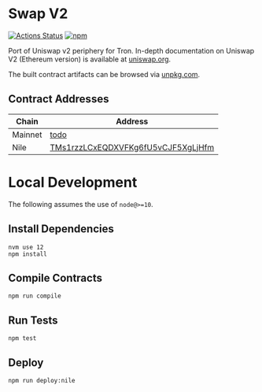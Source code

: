 # Swap V2

[![Actions Status](https://github.com/oikos-cash/swap-v2-periphery/workflows/CI/badge.svg)](https://github.com/oikos-cash/swap-v2-periphery/actions)
[![npm](https://img.shields.io/npm/v/@oikos/swap-v2-periphery?style=flat-square)](https://npmjs.com/package/@oikos/swap-v2-periphery)

Port of Uniswap v2 periphery for Tron. In-depth documentation on Uniswap
V2 (Ethereum version) is available at
[uniswap.org](https://uniswap.org/docs).

The built contract artifacts can be browsed via [unpkg.com](https://unpkg.com/browse/@oikos/swap-v2-periphery@latest/).

## Contract Addresses

| Chain   | Address                                                                                                       |
| ------- | ------------------------------------------------------------------------------------------------------------- |
| Mainnet | [todo](https://tronscan.org/#/contract/todo)                                                                  |
| Nile    | [TMs1rzzLCxEQDXVFKg6fU5vCJF5XgLjHfm](https://nile.tronscan.org/#/contract/TMs1rzzLCxEQDXVFKg6fU5vCJF5XgLjHfm) |

# Local Development

The following assumes the use of `node@>=10`.

## Install Dependencies

```
nvm use 12
npm install
```

## Compile Contracts

`npm run compile`

## Run Tests

`npm test`

## Deploy

```sh
npm run deploy:nile
```
